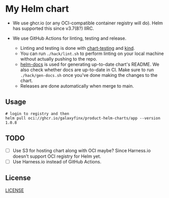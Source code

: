 # My Helm chart

- We use ghcr.io (or any OCI-compatible container registry will do). Helm has supported this since v3.7(8?) IIRC.

- We use GitHub Actions for linting, testing and release.
    - Linting and testing is done with [chart-testing](https://github.com/helm/chart-testing) and [kind](https://kind.sigs.k8s.io).
    - You can run `./hack/lint.sh` to perform linting on your local machine without actually pushing to the repo.
    - [helm-docs](https://github.com/norwoodj/helm-docs) is used for generating up-to-date chart's README. We also check whether docs are up-to-date in CI. Make sure to run `./hack/gen-docs.sh` once you've done making the changes to the chart.
    - Releases are done automatically when merge to main.


## Usage

```shell
# login to registry and then
helm pull oci://ghcr.io/galaxyfinx/product-helm-charts/app --version 1.0.8
```

## TODO

- [ ] Use S3 for hosting chart along with OCI maybe? Since Harness.io doesn't support OCI registry for Helm yet.
- [ ] Use Harness.io instead of GitHub Actions.

## License

[LICENSE](./LICENSE)
